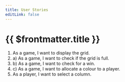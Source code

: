 ```yaml
---
title: User Stories
editLink: false
---
```


# {{ $frontmatter.title }}

1. As a game, I want to display the grid.
2. a) As a game, I want to check if the grid is full.
2. b) As a game, I want to check for a win.
2. c) As a game, I want to allocate a colour to a player.
3. As a player, I want to select a column.
